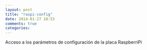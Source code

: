 ```yaml
---
layout: post
title: "raspi-config"
date: 2014-01-27 18:53
comments: true
categories: 
---
```

Acceso a los parámetros de configuración de la placa RaspberriPi

